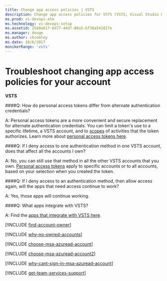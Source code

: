 ```yaml
---
title: Change app access policies | VSTS
description: Change app access policies for VSTS (VSTS, Visual Studio Online, VSO)
ms.prod: vs-devops-alm
ms.technology: vs-devops-setup
ms.assetid: 25b0a617-6d77-44d7-80a5-bf38a541817e
ms.manager: douge
ms.author: chcomley
ms.date: 10/6/2017
monikerRange: 'vsts'
---
```



#   Troubleshoot changing app access policies for your account

**VSTS**

<a name="Oauth"></a>
####Q:   How do personal access tokens differ from alternate authentication credentials?

A:  Personal access tokens are a more convenient and 
secure replacement for alternate authentication credentials. 
You can limit a token's use to a specific lifetime, 
a VSTS account, 
and to [scopes](https://www.visualstudio.com/integrate/get-started/Authentication/oauth#scopes) 
of activities that the token authorizes. Learn more about 
[personal access tokens here](use-personal-access-tokens-to-authenticate.md).

####Q:  If I deny access to one authentication method in one VSTS account, does that affect all the accounts I own?

A:  No, you can still use that method in all the other VSTS accounts that you own. 
[Personal access tokens](use-personal-access-tokens-to-authenticate.md) apply to specific accounts 
or to all accounts, based on your selection when you created the token.

####Q:  If I deny access to an authentication method, then allow access again, will the apps that need access continue to work?

A:  Yes, those apps will continue working.

####Q:  What apps integrate with VSTS?

A:  Find the [apps that integrate with VSTS here](https://marketplace.visualstudio.com/VSTS).

<a name="find-owner"></a>

[!INCLUDE [find-account-owner](../_shared/qa-find-account-owner.md)]

[!INCLUDE [why-no-owned-accounts](../_shared/qa-why-no-owned-accounts.md)]

<a name="ChooseOrgAcctMSAcct"></a>

[!INCLUDE [choose-msa-azuread-account](../_shared/qa-choose-msa-azuread-account.md)]

[!INCLUDE [choose-msa-azuread-account2](../_shared/qa-choose-msa-azuread-account2.md)]

[!INCLUDE [why-cant-sign-in-msa-azuread-account](../_shared/qa-why-cant-sign-in-msa-azuread-account.md)]

<a name="get-support"></a>

[!INCLUDE [get-team-services-support](../_shared/qa-get-vsts-support.md)]
